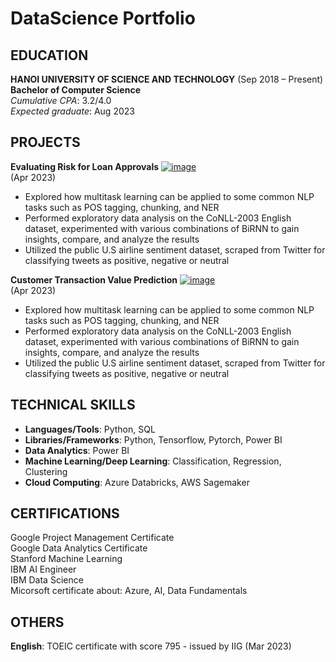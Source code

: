 # DataScience Portfolio



## EDUCATION
**HANOI UNIVERSITY OF SCIENCE AND TECHNOLOGY**
(Sep 2018 – Present)  
**Bachelor of Computer Science**  
*Cumulative CPA*: 3.2/4.0  
*Expected graduate*: Aug 2023


## PROJECTS  
**Evaluating Risk for Loan Approvals** [![image](https://user-images.githubusercontent.com/102389548/235655723-c28f2ae0-5679-4462-b60e-98565995cef3.png)](https://github.com/namwasinyourheart/evaluating-risk-for-loan-approvals)  
(Apr 2023)

- Explored how multitask learning can be applied to some common NLP tasks such as POS tagging, chunking, and NER
- Performed exploratory data analysis on the CoNLL-2003 English dataset, experimented with various combinations of BiRNN to gain insights, compare, and analyze the results
- Utilized the public U.S airline sentiment dataset, scraped from Twitter for classifying tweets as positive, negative or neutral

**Customer Transaction Value Prediction** [![image](https://user-images.githubusercontent.com/102389548/235655723-c28f2ae0-5679-4462-b60e-98565995cef3.png)](https://github.com/namwasinyourheart/evaluating-risk-for-loan-approvals)  
(Apr 2023)  
- Explored how multitask learning can be applied to some common NLP tasks such as POS tagging, chunking, and NER  
- Performed exploratory data analysis on the CoNLL-2003 English dataset, experimented with various combinations of BiRNN to gain insights, compare, and analyze the results  
- Utilized the public U.S airline sentiment dataset, scraped from Twitter for classifying tweets as positive, negative or neutral  

## TECHNICAL SKILLS
- **Languages/Tools**: Python, SQL
- **Libraries/Frameworks**: Python, Tensorflow, Pytorch, Power BI
- **Data Analytics**: Power BI
- **Machine Learning/Deep Learning**: Classification, Regression, Clustering
- **Cloud Computing**: Azure Databricks, AWS Sagemaker

## CERTIFICATIONS  
Google Project Management Certificate  
Google Data Analytics Certificate  
Stanford Machine Learning  
IBM AI Engineer  
IBM Data Science  
Micorsoft certificate about: Azure, AI, Data Fundamentals  

## OTHERS  
**English**: TOEIC certificate with score 795 - issued by IIG (Mar 2023)

